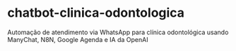 # chatbot-clinica-odontologica
Automação de atendimento via WhatsApp para clínica odontológica usando ManyChat, N8N, Google Agenda e IA da OpenAI
